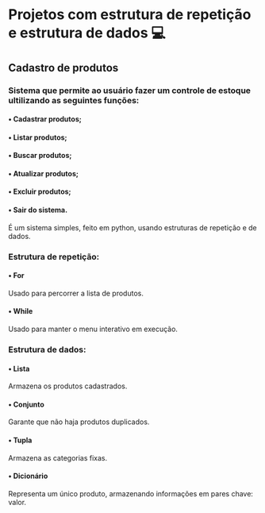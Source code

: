# Projetos com estrutura de repetição e estrutura de dados 💻
## Cadastro de produtos 
### Sistema que permite ao usuário fazer um controle de estoque ultilizando as seguintes funções:
#### • Cadastrar produtos;
#### • Listar produtos;
#### • Buscar produtos;
#### • Atualizar produtos;
#### • Excluir produtos;
#### • Sair do sistema.

É um sistema simples, feito em python, usando estruturas de repetição e de dados.

### Estrutura de repetição:
#### • For 
Usado para percorrer a lista de produtos.
#### • While
Usado para manter o menu interativo em execução.
### Estrutura de dados:
#### • Lista
Armazena os produtos cadastrados.
#### • Conjunto
Garante que não haja produtos duplicados.
#### • Tupla
Armazena as categorias fixas.
#### • Dicionário 
Representa um único produto, armazenando informações em pares chave: valor.

